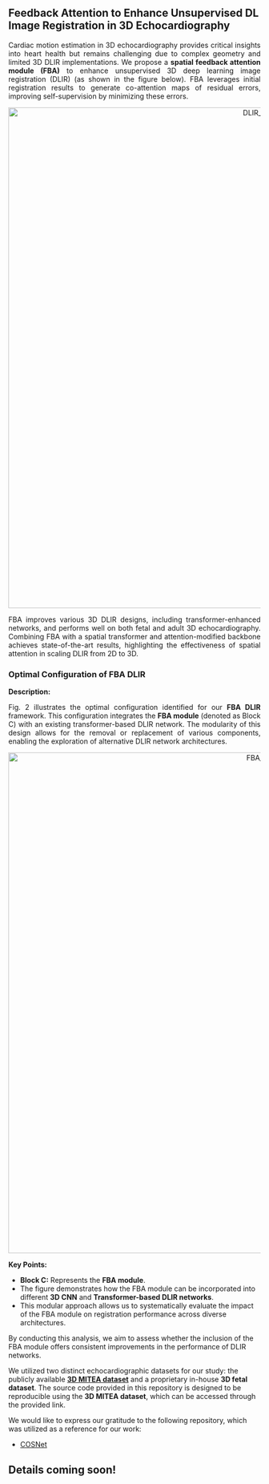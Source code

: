 ## Feedback Attention to Enhance Unsupervised DL Image Registration in 3D Echocardiography

<p style="text-align: justify;">
Cardiac motion estimation in 3D echocardiography provides critical insights into heart health but remains challenging due to complex geometry and limited 3D DLIR implementations. We propose a <strong>spatial feedback attention module (FBA)</strong> to enhance unsupervised 3D deep learning image registration (DLIR) (as shown in the figure below). FBA leverages initial registration results to generate co-attention maps of residual errors, improving self-supervision by minimizing these errors.
</p>

<p align="justify">
</p>
<p align="center">
<img width="1000" alt="DLIR_model" src="https://github.com/user-attachments/assets/59062d56-abcb-4967-81ee-d26a4e03c33d">
</p>


<p style="text-align: justify;">
FBA improves various 3D DLIR designs, including transformer-enhanced networks, and performs well on both fetal and adult 3D echocardiography. Combining FBA with a spatial transformer and attention-modified backbone achieves state-of-the-art results, highlighting the effectiveness of spatial attention in scaling DLIR from 2D to 3D.
</p>


### Optimal Configuration of FBA DLIR

**Description:**  
<p style="text-align: justify;">
Fig. 2 illustrates the optimal configuration identified for our <strong>FBA DLIR</strong> framework. This configuration integrates the <strong>FBA module</strong> (denoted as Block C) with an existing transformer-based DLIR network. The modularity of this design allows for the removal or replacement of various components, enabling the exploration of alternative DLIR network architectures.
</p>

<p align="justify">
</p>
<p align="center">
<img width="1000" alt="FBA_DLIR" src="https://github.com/user-attachments/assets/71652ab5-bd2e-45f5-a93c-5570eb8a8d54">
</p>

**Key Points:**  
- **Block C:** Represents the **FBA module**.  
- The figure demonstrates how the FBA module can be incorporated into different **3D CNN** and **Transformer-based DLIR networks**.  
- This modular approach allows us to systematically evaluate the impact of the FBA module on registration performance across diverse architectures.  

By conducting this analysis, we aim to assess whether the inclusion of the FBA module offers consistent improvements in the performance of DLIR networks.


We utilized two distinct echocardiographic datasets for our study: the publicly available [**3D MITEA dataset**](https://www.cardiacatlas.org/mitea/) and a proprietary in-house **3D fetal dataset**. The source code provided in this repository is designed to be reproducible using the **3D MITEA dataset**, which can be accessed through the provided link.

We would like to express our gratitude to the following repository, which was utilized as a reference for our work:
- [COSNet](https://github.com/carrierlxk/COSNet)

## **Details coming soon!**


